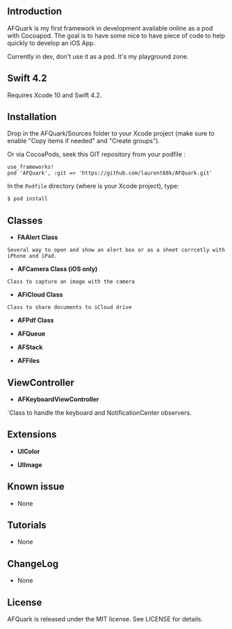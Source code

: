## Introduction
AFQuark is my first framework in development available online as a pod with Cocoapod. The goal is to have some nice to have piece of code to help quickly to develop an iOS App.

Currently in dev, don't use it as a pod. It's my playground zone.

## Swift 4.2
Requires Xcode 10 and Swift 4.2.

## Installation
Drop in the AFQuark/Sources folder to your Xcode project (make sure to enable "Copy items if needed" and "Create groups").

Or via CocoaPods, seek this GIT repository from your podfile :
```
use_frameworks!
pod 'AFQuark', :git => 'https://github.com/laurent68k/AFQuark.git'
```

In the `Podfile` directory (where is your Xcode project), type:

```bash
$ pod install
```
## Classes

- **FAAlert Class**

`Several way to open and show an alert box or as a sheet corrcetly with iPhone and iPad.`

- **AFCamera Class (iOS only)**

`Class to capture an image with the camera`

- **AFiCloud Class**

`Class to share documents to iCloud drive`

- **AFPdf Class**

- **AFQueue**

- **AFStack**

- **AFFiles**

## ViewController

- **AFKeyboardViewController**

`Class to handle the keyboard and NotificationCenter observers.

## Extensions

- **UIColor**

- **UIImage**

## Known issue
- None

## Tutorials
- None

## ChangeLog
- None

## License

AFQuark is released under the MIT license. See LICENSE for details.

